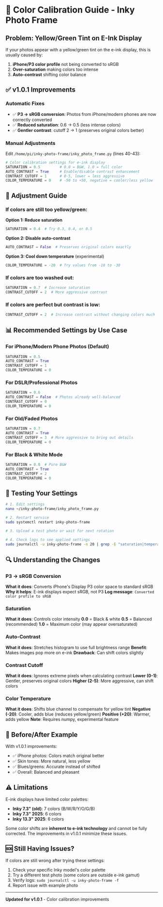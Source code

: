 # 🎨 Color Calibration Guide - Inky Photo Frame

## Problem: Yellow/Green Tint on E-Ink Display

If your photos appear with a yellow/green tint on the e-ink display, this is usually caused by:
1. **iPhone/P3 color profile** not being converted to sRGB
2. **Over-saturation** making colors too intense
3. **Auto-contrast** shifting color balance

## ✅ v1.0.1 Improvements

### Automatic Fixes
- ✅ **P3 → sRGB conversion**: Photos from iPhone/modern phones are now correctly converted
- ✅ **Reduced saturation**: 0.6 → 0.5 (less intense colors)
- ✅ **Gentler contrast**: cutoff 2 → 1 (preserves original colors better)

### Manual Adjustments

Edit `/home/pi/inky-photo-frame/inky_photo_frame.py` (lines 40-43):

```python
# Color calibration settings for e-ink display
SATURATION = 0.5         # 0.0 = B&W, 1.0 = full color
AUTO_CONTRAST = True     # Enable/disable contrast enhancement
CONTRAST_CUTOFF = 1      # 0-5, lower = less aggressive
COLOR_TEMPERATURE = 0    # -50 to +50, negative = cooler/less yellow
```

## 🔧 Adjustment Guide

### If colors are still too yellow/green:

**Option 1: Reduce saturation**
```python
SATURATION = 0.4  # Try 0.3, 0.4, or 0.5
```

**Option 2: Disable auto-contrast**
```python
AUTO_CONTRAST = False  # Preserves original colors exactly
```

**Option 3: Cool down temperature** (experimental)
```python
COLOR_TEMPERATURE = -20  # Try values from -10 to -30
```

### If colors are too washed out:

```python
SATURATION = 0.7  # Increase saturation
CONTRAST_CUTOFF = 2  # More aggressive contrast
```

### If colors are perfect but contrast is low:

```python
CONTRAST_CUTOFF = 2  # Increase contrast without changing colors much
```

## 📊 Recommended Settings by Use Case

### For iPhone/Modern Phone Photos (Default)
```python
SATURATION = 0.5
AUTO_CONTRAST = True
CONTRAST_CUTOFF = 1
COLOR_TEMPERATURE = 0
```

### For DSLR/Professional Photos
```python
SATURATION = 0.6
AUTO_CONTRAST = False  # Photos already well-balanced
CONTRAST_CUTOFF = 0
COLOR_TEMPERATURE = 0
```

### For Old/Faded Photos
```python
SATURATION = 0.7
AUTO_CONTRAST = True
CONTRAST_CUTOFF = 3  # More aggressive to bring out details
COLOR_TEMPERATURE = 0
```

### For Black & White Mode
```python
SATURATION = 0.0  # Pure B&W
AUTO_CONTRAST = True
CONTRAST_CUTOFF = 2
COLOR_TEMPERATURE = 0
```

## 🧪 Testing Your Settings

```bash
# 1. Edit settings
nano ~/inky-photo-frame/inky_photo_frame.py

# 2. Restart service
sudo systemctl restart inky-photo-frame

# 3. Upload a test photo or wait for next rotation

# 4. Check logs to see applied settings
sudo journalctl -u inky-photo-frame -n 20 | grep -E "saturation|temperature|Converted"
```

## 🔍 Understanding the Changes

### P3 → sRGB Conversion
**What it does**: Converts iPhone's Display P3 color space to standard sRGB
**Why it helps**: E-ink displays expect sRGB, not P3
**Log message**: `Converted color profile to sRGB`

### Saturation
**What it does**: Controls color intensity
**0.0** = Black & white
**0.5** = Balanced (recommended)
**1.0** = Maximum color (may appear oversaturated)

### Auto-Contrast
**What it does**: Stretches histogram to use full brightness range
**Benefit**: Makes images pop more on e-ink
**Drawback**: Can shift colors slightly

### Contrast Cutoff
**What it does**: Ignores extreme pixels when calculating contrast
**Lower (0-1)**: Gentler, preserves original colors
**Higher (2-5)**: More aggressive, can shift colors

### Color Temperature
**What it does**: Shifts blue channel to compensate for yellow tint
**Negative (-20)**: Cooler, adds blue (reduces yellow/green)
**Positive (+20)**: Warmer, adds yellow
**Note**: Requires numpy, experimental feature

## 📸 Before/After Example

With v1.0.1 improvements:
- ✅ iPhone photos: Colors match original better
- ✅ Skin tones: More natural, less yellow
- ✅ Blues/greens: Accurate instead of shifted
- ✅ Overall: Balanced and pleasant

## ⚠️ Limitations

E-ink displays have limited color palettes:
- **Inky 7.3" (old)**: 7 colors (B/W/R/Y/O/G/B)
- **Inky 7.3" 2025**: 6 colors
- **Inky 13.3" 2025**: 6 colors

Some color shifts are **inherent to e-ink technology** and cannot be fully corrected. The improvements in v1.0.1 minimize these issues.

## 🆘 Still Having Issues?

If colors are still wrong after trying these settings:
1. Check your specific Inky model's color palette
2. Try a different test photo (some colors are outside e-ink gamut)
3. Verify logs: `sudo journalctl -u inky-photo-frame -f`
4. Report issue with example photo

---

**Updated for v1.0.1** - Color calibration improvements
